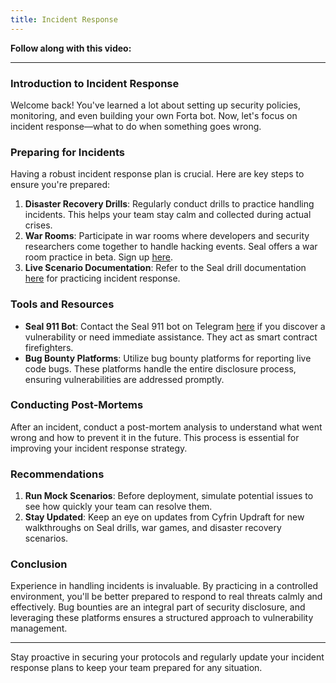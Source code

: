 ```yaml
---
title: Incident Response
---
```


**Follow along with this video:**

---

### Introduction to Incident Response

Welcome back! You've learned a lot about setting up security policies, monitoring, and even building your own Forta bot. Now, let's focus on incident response—what to do when something goes wrong.

### Preparing for Incidents

Having a robust incident response plan is crucial. Here are key steps to ensure you're prepared:

1. **Disaster Recovery Drills**: Regularly conduct drills to practice handling incidents. This helps your team stay calm and collected during actual crises.
2. **War Rooms**: Participate in war rooms where developers and security researchers come together to handle hacking events. Seal offers a war room practice in beta. Sign up [here](https://form.typeform.com/to/jJoH2ktE?typeform-source=securityalliance.org).
3. **Live Scenario Documentation**: Refer to the Seal drill documentation [here](https://securityalliance.notion.site/Live-Scenario-Documentation-520e7db48e2143f7bc41b729fb219996) for practicing incident response.

### Tools and Resources

- **Seal 911 Bot**: Contact the Seal 911 bot on Telegram [here](https://t.me/seal_911_bot) if you discover a vulnerability or need immediate assistance. They act as smart contract firefighters.
- **Bug Bounty Platforms**: Utilize bug bounty platforms for reporting live code bugs. These platforms handle the entire disclosure process, ensuring vulnerabilities are addressed promptly.

### Conducting Post-Mortems

After an incident, conduct a post-mortem analysis to understand what went wrong and how to prevent it in the future. This process is essential for improving your incident response strategy.

### Recommendations

1. **Run Mock Scenarios**: Before deployment, simulate potential issues to see how quickly your team can resolve them.
2. **Stay Updated**: Keep an eye on updates from Cyfrin Updraft for new walkthroughs on Seal drills, war games, and disaster recovery scenarios.

### Conclusion

Experience in handling incidents is invaluable. By practicing in a controlled environment, you'll be better prepared to respond to real threats calmly and effectively. Bug bounties are an integral part of security disclosure, and leveraging these platforms ensures a structured approach to vulnerability management.

---

Stay proactive in securing your protocols and regularly update your incident response plans to keep your team prepared for any situation.
